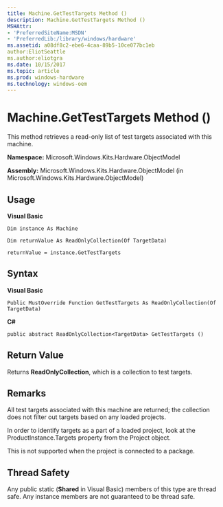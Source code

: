 ```yaml
---
title: Machine.GetTestTargets Method ()
description: Machine.GetTestTargets Method ()
MSHAttr:
- 'PreferredSiteName:MSDN'
- 'PreferredLib:/library/windows/hardware'
ms.assetid: a08df8c2-ebe6-4caa-89b5-10ce077bc1eb
author:EliotSeattle
ms.author:eliotgra
ms.date: 10/15/2017
ms.topic: article
ms.prod: windows-hardware
ms.technology: windows-oem
---
```


# Machine.GetTestTargets Method ()


This method retrieves a read-only list of test targets associated with this machine.

**Namespace:** Microsoft.Windows.Kits.Hardware.ObjectModel

**Assembly:** Microsoft.Windows.Kits.Hardware.ObjectModel (in Microsoft.Windows.Kits.Hardware.ObjectModel)

## <span id="Usage"></span><span id="usage"></span><span id="USAGE"></span>Usage


**Visual Basic**

`Dim instance As Machine`

`Dim returnValue As ReadOnlyCollection(Of TargetData)`

`returnValue = instance.GetTestTargets`

## <span id="Syntax"></span><span id="syntax"></span><span id="SYNTAX"></span>Syntax


**Visual Basic**

`Public MustOverride Function GetTestTargets As ReadOnlyCollection(Of TargetData)`

**C#**

`public abstract ReadOnlyCollection<TargetData> GetTestTargets ()`

## <span id="Return_Value"></span><span id="return_value"></span><span id="RETURN_VALUE"></span>Return Value


Returns **ReadOnlyCollection**, which is a collection to test targets.

## <span id="Remarks"></span><span id="remarks"></span><span id="REMARKS"></span>Remarks


All test targets associated with this machine are returned; the collection does not filter out targets based on any loaded projects.

In order to identify targets as a part of a loaded project, look at the ProductInstance.Targets property from the Project object.

This is not supported when the project is connected to a package.

## <span id="Thread_Safety"></span><span id="thread_safety"></span><span id="THREAD_SAFETY"></span>Thread Safety


Any public static (**Shared** in Visual Basic) members of this type are thread safe. Any instance members are not guaranteed to be thread safe.

 

 






